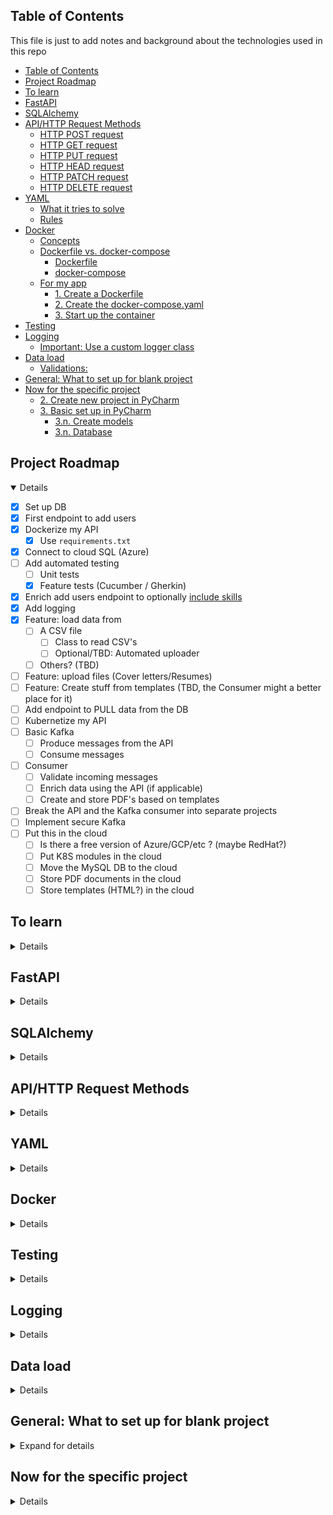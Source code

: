 ## Table of Contents

This file is just to add notes and background about the technologies used in this repo

<!-- TOC -->

* [Table of Contents](#table-of-contents)
* [Project Roadmap](#project-roadmap)
* [To learn](#to-learn)
* [FastAPI](#fastapi)
* [SQLAlchemy](#sqlalchemy)
* [API/HTTP Request Methods](#apihttp-request-methods)
    * [HTTP POST request](#http-post-request)
    * [HTTP GET request](#http-get-request)
    * [HTTP PUT request](#http-put-request)
    * [HTTP HEAD request](#http-head-request)
    * [HTTP PATCH request](#http-patch-request)
    * [HTTP DELETE request](#http-delete-request)
* [YAML](#yaml)
    * [What it tries to solve](#what-it-tries-to-solve)
    * [Rules](#rules)
* [Docker](#docker)
    * [Concepts](#concepts)
    * [Dockerfile vs. docker-compose](#dockerfile-vs-docker-compose)
        * [Dockerfile](#dockerfile)
        * [docker-compose](#docker-compose)
    * [For my app](#for-my-app)
        * [1. Create a Dockerfile](#1-create-a-dockerfile)
        * [2. Create the docker-compose.yaml](#2-create-the-docker-composeyaml)
        * [3. Start up the container](#3-start-up-the-container)
* [Testing](#testing)
* [Logging](#logging)
    * [Important: Use a custom logger class](#important-use-a-custom-logger-class)
* [Data load](#data-load)
    * [Validations:](#validations)
* [General: What to set up for blank project](#general-what-to-set-up-for-blank-project)
* [Now for the specific project](#now-for-the-specific-project)
    * [2. Create new project in PyCharm](#2-create-new-project-in-pycharm)
    * [3. Basic set up in PyCharm](#3-basic-set-up-in-pycharm)
        * [3.n. Create models](#3n-create-models)
        * [3.n. Database](#3n-database)

<!-- TOC -->

## Project Roadmap

<details open>

- [x] Set up DB
- [x] First endpoint to add users
- [x] Dockerize my API
    - [x] Use `requirements.txt`
- [x] Connect to cloud SQL (Azure)
- [ ] Add automated testing
    - [ ] Unit tests
    - [x] Feature tests (Cucumber / Gherkin)
- [x] Enrich add users endpoint to
  optionally [include skills](https://fastapi.tiangolo.com/tutorial/sql-databases/#__tabbed_1_3)
- [x] Add logging
- [x] Feature: load data from
    - [ ] A CSV file
        - [ ] Class to read CSV's
        - [ ] Optional/TBD: Automated uploader
    - [ ] Others? (TBD)
- [ ] Feature: upload files (Cover letters/Resumes)
- [ ] Feature: Create stuff from templates (TBD, the Consumer might a better place for it)
- [ ] Add endpoint to PULL data from the DB
- [ ] Kubernetize my API
- [ ] Basic Kafka
    - [ ] Produce messages from the API
    - [ ] Consume messages
- [ ] Consumer
    - [ ] Validate incoming messages
    - [ ] Enrich data using the API (if applicable)
    - [ ] Create and store PDF's based on templates
- [ ] Break the API and the Kafka consumer into separate projects
- [ ] Implement secure Kafka
- [ ] Put this in the cloud
    - [ ] Is there a free version of Azure/GCP/etc ? (maybe RedHat?)
    - [ ] Put K8S modules in the cloud
    - [ ] Move the MySQL DB to the cloud
    - [ ] Store PDF documents in the cloud
    - [ ] Store templates (HTML?) in the cloud

</details>

## To learn

<details>

- [ ] Check exactly what FastAPI is
- [ ] How does FastAPI compares to other solutions
- [ ] What exactly is `uvicorn`? is it just for Dev? is it only for FastAPI?
- [ ] WSGI vs ASGI
- [ ] Learn about API keys
- [ ] Learn about pydantic and other alternatives
- [ ] Also learn about GraphQL
    - [ ] How does it compare to REST for ease of implementation?
    - [ ] How does it compare to REST in other areas (e.g. performance)
- [x] Add/use `requirements.txt` in my application
- [ ] What is the `__init__.py` (in the Python package folder) used for?
- [ ] Flask vs Uvicorn
- [ ] Learn what each section of `docker-compose.yaml` does
- [x] `yield` vs `return`
- [x] What is `sqllite` exactly? Is it good for local testing?

</details>

## FastAPI

<details>

- it is a framework to build RESTful API's
- It uses Pydantic intrinsically to validate, serialize and deserialize data
    - Pydantic is a data validation library for Python.
    - Pydantic is among the fastest data validation libraries for Python.
    - Pydantic provides type hints for schema validation and serialization through type annotations.
- Starlette
    - is a lightweight ASGI framework/toolkit, to support async functionality in Python.
    - great performance by independent benchmarks, which is inherited by FastAPI.
- Uvicorn
    - Uvicorn is a minimal low-level server/application web server for async frameworks
    - following the ASGI specification
- Automatically generate OpenAPI documentation
- Can run on Gunicorn (WSGI) and ASGI servers such as Uvicorn and Hypercorn, making it a good choice for production
  environments

</details>

## SQLAlchemy

<details>

- `declarative_base()` is a factory function that constructs a base class for declarative class definitions (which is
  assigned to the Base variable)
- The Declarative system is the typically used system provided by the SQLAlchemy ORM in order to define classes mapped
  to relational database tables.
    - However, as noted in Classical Mappings, Declarative is in fact a series of extensions that ride on top of the
      SQLAlchemy mapper() construct.
- To link a pydantic model to a SQLAlchemy model (table) we declare an inner `Config` class inside the pydantic model
    - In the `Config` class We set the value `orm_mode = True` to let pydantic know this is an ORM (duh!)
    - Pydantic's `orm_mode` will tell the Pydantic model to read the data even if it is not a dict, but an ORM model
    - This way, instead of only trying to get the id value from a dict, as in `id = data["id"]` it will also
      try `id = data.id`
- SQLAlchemy and many others are by default "lazy loading".
    - That means, they don't fetch the data for relationships (e.g. `User`-->`Skill`) unless you try to access the
      attribute that would contain that data.
    -

</details>

## API/HTTP Request Methods

<details>

These are the basic ones, see below for further reference:

- [https://www.freecodecamp.org/news/http-request-methods-explained/]
- [https://www.w3schools.com/tags/ref_httpmethods.asp]

### HTTP POST request

- We use POST to create a new resource.
- A POST request requires a body in which you define the data of the entity to be created.
- A successful POST request would be a 200 response code.
- No restrictions on data length

### HTTP GET request

- We use GET to read or retrieve a resource.
- A successful GET returns a response containing the information you requested.
- **Data sent is visible as part of the URL**
- should never be used when dealing with sensitive data

### HTTP PUT request

- We use PUT to modify (`insert`/`update`) a resource.
- PUT updates the entire resource with data that is passed in the body payload.
- If there is no resource that matches the request, it will create a new resource.
- It is idempotent: calling the same PUT request multiple times will always produce the same result. In contrast,
  calling a POST request repeatedly have side effects of creating the same resource multiple times.

### HTTP HEAD request

- HEAD is almost identical to GET, but without the response body.
- In other words, if GET /users returns a list of users, then HEAD /users will make the same request but will not return
  the list of users.
- useful for checking what a GET request will return before actually making a GET request
    - a HEAD request can read the Content-Length header to check the size of the file, without actually downloading the
      file.

### HTTP PATCH request

- We use PATCH to modify a part of a resource.
- With PATCH, you only need to pass in the data that you want to update.

### HTTP DELETE request

- It is used to, well.... delete data

</details>

## YAML

<details>

### What it tries to solve

- Set of standards to transfer data regardless of language (Python, Java, etc)
- Competes with JSON and XML, but simpler (in theory)

### Rules

```yaml
# This is a comment
# In general, lowercase is encouraged
# YAML is simply a key:value pair
course:
  # Notice the indentation for sub-elements!
  course_name: "Python rules"
  course_name2: Python rules # No quotes is still acceptable
  version: 1.1
  year: 2023
  price: &price 1000  # Notice the ampersand!! this indicates a re-usable variable
  is_public: true
  release_date: 2023-12-15 14:09:00 # Notice ISO-ish
  pre-enroll: null # null isused for ... well, nulls
  tags: # This is one way to declare an array (notice indentation + dashes)
    - python
    - web development
    - mysql
  teachers: [ "hugo", "paco", "luis" ]  # Another way for an array
  # Notice the following syntax, it declares an array of objects (compare to JSON [{},{}] )
  teacher_details:
    - name: "hugo"
      email: "hugo@gmail.com"
      role: "admin"
    - name: "paco"
      email: "paco@gmail.com"
      role: "servant"
    # Yet another way to write objects / dicts
    - { name: "luis",email: "luis@gmail.com",role: "runner" }
  short_desc: > # This is a multi-line string, when read, tabs and line breaks are removed
    mi mama
    me mima mucho
  long_desc: | # Another multiline but all indentation and linebreaks are KEPT
    mi mama
      me mima mucho
  process_payment: *price  # Notice the reference to the variable we declared above ^^
  parent_var: &parent # Again, declaring a variable
    one: two
  child_var:
    three: four
    <<: *parent  # This includes all sub-elements in parent, in the child variable 

```

</details>

## Docker

<details>

### Concepts

- dockerfile
    - blueprint for building images
        - more like a set of instructions IMO
- image
    - template for running containers
- container
    - The actual running code

### Dockerfile vs. docker-compose

- A `Dockerfile` describes how to build a Docker **image**, while Docker Compose is a command for running a Docker
  **container**.
- `docker-compose` is a tool for defining and running multi-container applications
- Use a Dockerfile to **define** your app’s environment, so it can be reproduced anywhere.
- Define the services of your app in docker-compose.yml, so you can run them together in an isolated environment.
- Use `docker compose up` and `docker compose command` to start and run your entire app.

#### Dockerfile

- Uses docker build commands, which use a “context,”
- Context: the set of files located in the specified PATH or URL
- The build process can refer to any of the files in the context
- the URL parameter can refer to
    - Git repositories,
    - pre-packaged tarball contexts
    - or plain text files
- A Docker image consists of read-only layers, each of which represents a Dockerfile instruction.
- The layers are stacked and each one is a delta of the changes from the previous layer
- In the following Example
    - FROM creates a layer from the ubuntu:18.04 Docker image.
    - COPY adds files from your Docker client’s current directory.
    - RUN builds your application with make.
    - CMD specifies what command to run within the container.

```dockerfile
FROM ubuntu:18.04
COPY . /app
RUN make /app
CMD python /app/app.py
```

- Trivia: you can have multiple `FROM` sections to pull assorted functionality from different places:

```dockerfile
FROM ubuntu:18.04
RUN apt-get update
RUN apt-get install -y odbcinst
RUN apt install -y unixodbc-dev
RUN apt-get install -y unixodbc

FROM Python:3.11
COPY . /app
RUN make /app
CMD python /app/app.py
```

- `requirements.txt`
    - You can make this one generic, i.e. don't specify a version, let `pip` decide

#### docker-compose

- "Adds" a new **writable** layer on top of the image
- All changes made to the running container, such as writing/modifying/deleting files, are done in this writable
  container layer

### For my app

#### 1. Create a Dockerfile

Remember: this is about creating the **image**

```dockerfile
# We copy the kernel functionality here. I'm using Python but it can be Devian, Ubuntu, ETC
FROM python:3.11

# Name the working dir
WORKDIR /app

# Copy "local" files to the container (in the `/app` folder)
# Sample:
COPY ./api/ ./api/
COPY ./requirements.txt .

# Install requirements in the container
RUN pip install --upgrade pip
# PRE-REQUISITE: Don't forget to refresh your requirements by doing : `pip freeze > requirements.txt`
RUN pip install -r ./requirements.txt
```

#### 2. Create the docker-compose.yaml

Note how you could spin up multiple container (in different ports) for escalabitily here

```yaml
version: "3"
services:
  # each service that could be executed from docker-compose goes here
  # note that the name can be anything (I just named it api)
  api:
    build: . # # config to build my image goes here... maybe? TODO: Investigate further
    expose:
      - 8000
    ports: # Port for my API
      - "8000:8000"
    restart: "always"
```

#### 3. Start up the container

```commandline
docker-compose up api
```

</details>

## Testing

<details>

- `pytest` provides unit testing
- BDD
    - Two options: `pytest-bdd` or `behave`
    - In theory `behave` is more flexible (e.g. file and method conventions) and easier, so that's what I'm running with
- pytest fixtures are used for dependency injection and app state
    - They will NOT be used in this project (using FastAPI dependency overrides instead)
- Override DB connection and test endpoints locally
    - Regular flow (prod/dev):
        1. engine is created by connecting to the URL (`database.py`)
        2. A `SessionLocal` is created based on the engine (`database.py`)
        3. The `Base` (`declarative_base`) is created here to add our ORM models to
        4. `app = FastAPI()` creates our API (`endpoints.py`)
        5. A method `get_session()` yields the `SessionLocal`. **Important**, this is where the magic happens
        6. In our `app` (for each endpoint) we introduce a dependency to the
           `session` (`add_users(model: UserModel, session: Session = Depends(get_session))`)
        7. The `session` gets passed down to the DAO for database usage
    - For tests, we need to override using fixtures (test file, UT or `steps.py`:
        1. We import `app` and `get_session` from our `endpoints.py` file, and the `Base` from `database.py`
        2. We create a "shadow" engine and session, connecting to the dummy DB
        3. We create a test version of `get_session()` (See step `e.` previously)
        4. Just to be sure, let's drop and re-create our tables: `Base.metadata.drop_all(engine)`
        5. Now re-create our ORM models in testing: `Base.metadata.create_all(bind=engine)`
        6. Super cool: we override the session like so: `app.dependency_overrides[get_session] = override_get_session`
        7. We leverage `TestClient` from FastAPI to create a testable version of our API: `client = TestClient(app)`
        8. And now we are ready to implement our tests: `response = client.get("/endpointName/")`
- Pro-tip: You can do ste-by-step debugging by using PyCharm's integrated FastAPI Run/Debug configuration

No more mocking the logger, check this out this beauty of code to check the logs!:

```python
class TestDataUpload(TestCase):
    def test_partially_correct_data(self):
        with self.assertLogs() as check_log:
            parser = CsvParser()
            result = parser.upload("/app/tests/data/partiallyCorrectUpload.csv")
            self.assertFalse(result)
            log_text = str(check_log.output)
            self.assertIn("Error in Row 1: missing email", log_text)
            self.assertIn("Error in Row 3: skill level must be numeric", log_text)
```

</details> <!-- Testing -->

## Logging

<details>

- no need for any installs, just `import logging`
- Remember the default level is WARNING, if you want INFO's you'll have to configure it
    - simply do `logging.basicConfig(level.logging.DEBUG)`
- to log to a file: `logging.basicConfig(filename='MyFile.log', level.logging.DEBUG)`
- Formatting:
    - [Reference](https://docs.python.org/3/library/logging.html#logrecord-attributes)
    - `logging.basicConfig(filename='MyFile.log', level.logging.DEBUG, format='%(asctime)s:%(levelname)s:%(message)s')`
- Default logger is the `root` logger, which we may want to avoid for complex apps
    - The first config is the one that takes over, hence, confusion
- A logger will help us create a logger per class/module, etc: `logger=logging.getLogger(__name__)`
    - `name` is of course the name of the method invoking
- IMPORTANT: difference between `logger.error()` and `logger.exception()` is that `exception()` gives the stacktrace

```python
import sys
import logging

logger = logging.getLogger(__name__)
file_handler = logging.FileHandler('myLoggingFile.log')
formatter = logging.Formatter('%(asctime)s:%(levelname)s:%(message)s')
file_handler.setFormatter(formatter)

"""
Option B: One handler per log level. You can have as many as you want 
"""
error_handler = logging.FileHandler('onlyErrors.log')
error_handler.formatter = formatter
error_handler.setLevel(logging.ERROR)

console_handler = logging.StreamHandler(sys.stdout)
console_handler.formatter = formatter
console_handler.level = logging.DEBUG

# We add all our handlers here
logger.addHandler(file_handler)
logger.addHandler(error_handler)
logger.addHandler(console_handler)


class MyStuff:
    def my_method(self):
        try:
        # do some logic
        except Exception as ex:
            logger.error(ex.message())
```

### Important: Use a custom logger class

Originally I had set up a custom logging functionality as a stand-alone function, but for some reason it wasn't working
on FastAPI:

```python
### FILE: utilities.py
def get_logger():
    logger = logging.getLogger(logger_name)
    logger.setLevel(logging.DEBUG)
    formatter = logging.Formatter(DEFAULT_LOG_FORMAT)

    console_handler = logging.StreamHandler(sys.stdout)
    console_handler.setFormatter(formatter)

    logger.addHandler(console_handler)
    return logger


### FILE: endpoints.py
from common.utilities import get_logger

app = FastAPI()
logger = get_logger()
```

So, now I moved that into a class and I create an instance of that class, not sure why this DOES work, maybe because I'm
adding state to my logger?

```python
### FILE: utilities.py
class DefaultLogger:
    """
    Having a class is a bit convoluted, but necessary since logging kept failing when I initialized
    the log from endpoints.py without a wrapper class. My theory is that this happened because I needed to add state
    """

    def __init__(self):
        self.logger = logging.getLogger(logger_name)
        self.logger.setLevel(logging.DEBUG)
        formatter = logging.Formatter(DEFAULT_LOG_FORMAT)

        console_handler = logging.StreamHandler(sys.stdout)
        console_handler.setFormatter(formatter)

        self.logger.addHandler(console_handler)

    def get_logger(self) -> Logger:
        return self.logger


### FILE: endpoints.py
from common.utilities import DefaultLogger

app = FastAPI()
logger = DefaultLogger().get_logger()
```

</details> <!-- Logging -->

## Data load

<details>

- CSV: There are 2 main data loaders for Python
    - Pandas
        - Data manipulation and analysis
        - It is cool to slice and dice data
        - "offers data structures and operations for manipulating numerical tables and time series"
        - Pros
            - Good for complex analysis and mathematical stuff
        - Cons
            - It is a heavy framework
            - Puts the whole data in memory
    - CSV (just like that: `import csv`)
        - It has CSV-specific functionality (duh!)
        - Better if you have simple needs
        - Pros
            - Much lighter than pandas
        - Cons
            - Not good if you need more complex functionality
- CSV module (ditching pandas for the time being)
    - no need for `pip install`

### Validations:

- Leverage pydantic, it has a cool array of validation functions, check the following code
- NOTE: there is a deprecated `from pydantic import validator`, be careful to use `field_validator`
- IMPORTANT: seems like some pydantic validators require their own package: `pip install pydantic[email]`

```python
import re
from pydantic import BaseModel, EmailStr, field_validator


class UserModel(BaseModel):
    email: EmailStr  # Built-in validation
    phone: str
    name: str
    title: str

    @classmethod
    @field_validator("phone")
    def validate_phone(cls, value: str):  # Custom validation
        pattern = "^(\\+\\d+)?(\\(\\d+\\))?\\s*[\\d-]+$"
        # Even though we use assert, this should throw a ValidationError
        assert re.match(pattern=pattern, string=value), "Phone doesn't match expected pattern"
        return value

    @classmethod
    @field_validator("name", "title")  # <== Check this, you can add validations for multiple fields
    def validate_alphanums(cls, value: str) -> str:
        pattern = "^[a-zA-Z\\s]+"
        # Even though we use assert, this should throw a ValidationError
        assert re.match(pattern=pattern, string=value), "Phone doesn't match expected pattern"
        return value
```

</details> <!-- Data load -->

## General: What to set up for blank project

<details>
<summary>Expand for details</summary>

<details>
<summary>Preparation Checklist</summary>

- [ ] Create a new repo from [template](https://github.com/jorge-cardenas-salas/template) ahead of time
    - [Instructions](https://docs.github.com/en/repositories/creating-and-managing-repositories/creating-a-repository-from-a-template)
- [ ] Configure PyCharm
    - Set interpreter
    - Set FastAPI Debug config
    - Set unit test run config
    - Set feature test run config
    - Make sure the project works from the command line
- [x] See if all of the above can
  be [saved to github](https://www.jetbrains.com/help/pycharm/sharing-project-settings.html)
- [x] Determine the minimum viable product "frame"
    - Database connection
    - API
    - Unit tests
    - Logging
    - Models / logic
    - Data load
- [ ] Implement the minimum viable frame into this project
- [ ] Practice creating at least 4 blank projects "by hand"
- [ ] Do at least 4 exercises from scratch
    - [ ] Ideally, ask community for peer review
- [ ] Create slides for personal presentation and portfolio

</details> <!-- Preparation Checklist -->

<details>
<summary>Basic (blank) set up</summary>

**_Make sure the DB is up and running_**

**IMPORTANT**: Consider creating a script for it

1. From Windows, open `Services`
2. Look for `MySQLServer`
3. Hit `Start`

</details> <!-- Database -->

<details>
<summary>Create basic folder structure</summary>

**NOTE**: _italics_ mean folder, `code` means file

- _api_
    - `endpoints.py`
- _common_
    - _database_
        - _daos_
            - `dao.py`
        - _row_models_
            - `row_models.py`
        - `database.py`
    - _models_
    - `constants.py`
    - `utilities.py`
- _data_upload_
    - `csv_parser.py`
    - `other_file_type_parser.py`
- _tests_
    - _unit_
    - _feature_
        - _steps_
            - `steps.py`
- _data_upload_
    - `csv_parser.py`
    - `other_parser.py`
- `Dockerfile`
- `docker-compose.yaml`
- `README.md`
- `requirements.txt`

</details> <!-- Basic structure -->

<details>
<summary>Environment/Config</summary>

- Update `.env` file

</details>
<details>
<summary>Add requirements</summary>

```commandline
pip freeze > requirements.txt
```

Alternatively, you can leave your requirements as open as possible and let Docker figure out versioning:

```requirements
fastapi
sqlalchemy
pydantic
pytest
behave
requests
uvicorn
mssql
sqlserver
pyodbc
starlette.testclient
httpx
python-dotenv
```

</details> <!-- Requirements -->

<details>
<summary>Utilities</summary>

- Create a `DefaultLogger`

```python
class DefaultLogger:
    """
    Having a class is a bit convoluted, but necessary since logging kept failing when I initialized
    the log from endpoints.py without a wrapper class. My theory is that this happened because I needed to add state
    """

    def __init__(
            self,
            logger_name: Optional[str] = PROJECT_NAME,
            use_file: Optional[bool] = False,
            filename: Optional[str] = ""
    ):
        self.logger = logging.getLogger(logger_name)
        self.logger.setLevel(logging.DEBUG)
        formatter = logging.Formatter(DEFAULT_LOG_FORMAT)

        console_handler = logging.StreamHandler(sys.stdout)
        console_handler.setFormatter(formatter)

        self.logger.addHandler(console_handler)
        if use_file:
            log_filename = f"{filename if filename else 'default'}.log"
            file_handler = logging.FileHandler(f"{log_filename}")
            file_handler.setFormatter(formatter)
            file_handler.setLevel(logging.DEBUG)
            self.logger.addHandler(file_handler)

    def get_logger(self) -> Logger:
        return self.logger

```

</details> <!-- Utilities -->

<details>
<summary>Set up minimum Docker config</summary>

`Dockerfile`:

```dockerfile
# Specify the parent image to pull core functionality from (in this case Python)
FROM python:3.11

# Name the working dir (will be set by Docker if we don't do it)
WORKDIR /app

# Copy "local" files to the container (in the `/app` folder)
# Sample:
COPY ./api/ ./api/
COPY ./common/ ./common/
# Super important, don't forget to put the DB file in the image if you are running local
COPY ./coverletter.db ./
COPY ./requirements.txt .

# Install requirements in the container
RUN pip install --upgrade pip
# PRE-REQUISITE: Don't forget to refresh your requirements by doing : `pip freeze > requirements.txt`
RUN pip install -r ./requirements.txt
```

**IMPORTANT**: If you are using MS SQL things are more complex, make sure to add to `Dockerfile`:

```dockerfile
# Next section to be able to connect to Azure
## Make sure we get the latest version of our requirements
RUN apt-get update
## Start with installations
RUN apt-get install -y odbcinst
## This gets the MS SQL Drivers for Debian (apparently the default for the image is Debian)
### Get the public keys to be able to pull the sources from MS
RUN curl https://packages.microsoft.com/keys/microsoft.asc | apt-key add -
### Get the drivers
RUN curl https://packages.microsoft.com/config/debian/9/prod.list | tee /etc/apt/sources.list.d/mssql-release.list
RUN apt update
### Annoying, I need to accept the EULA. This was a HEADACHE to figure out
RUN ACCEPT_EULA=Y apt-get install -y msodbcsql18
RUN apt install -y unixodbc-dev
RUN apt-get install -y unixodbc
```

`docker-compose.yaml` :

```yaml
version: "3"
services:
  # each service that could be executed from docker-compose goes here
  # note that the name can be anything (I just named it api)
  api:
    build: . # config to build my image goes here... maybe? TODO: Investigate further
    expose:
      - 8000
    ports: # Port for my API
      - "8000:8000"
    restart: "always"
    # You could put the command in Dockerfile. Dealer's choice
    command: [ "uvicorn", "api.endpoints:app", "--host=0.0.0.0", "--reload" ]
    # This should prevent us from having to rebuild our image for every change
    volumes:
      - ./api/:/app/api
    # watch allows the app to auto-reload on code changes, very practical
    develop:
      watch:
        - action: sync+restart
          # The path to watch changes for
          path: api/
          # the target (within the container) for the path
          target: /app/api
          ignore:
            - __pycache__/
            - .env
            - .venv
            - env/
            - venv/
            - .idea/
        - action: rebuild
          path: Dockerfile
        - action: rebuild
          path: docker-compose.yaml
        - action: rebuild
          path: requirements.txt
```

</details> <!-- Docker -->

<details>
<summary>Create Business Models</summary>

- This section refers to the **business** models, database models (rows) will be created in a bit
- For simplicity both models are in the same file, they should be separate in the finalized version

```python
from typing import Optional, List, Optional
from pydantic import BaseModel


# This is called "child" because it mimics a 1..N relationship
class ChildModel(BaseModel):
    name: str
    parent_id: Optional[int] = None

    # SUPER important: This tells pydantic that this an ORM (database)
    class Config:
        orm_mode = True


class ParentModel(BaseModel):
    name: str
    children: Optional[List[ChildModel]] = []

    class Config:
        orm_mode = True
```

</details> <!-- Business Models -->

<details>
<summary>Create Database Models</summary>

- Start by adding details to `database.py`
  - connection string: 
    - Try and use sqlite for simplicity if possible
    - If MS SQL is needed remember to un-comment the necessary installs in `Dockerfile`
  - Create `engine` from conn string
  - Create `SessionLocal` from `engine` using `sessionmaker`. This is actually a session **_generator_**
  - Create the SQLAlchemy `declarative_base`. This will link models together
  - Use a `get_session` to actually create the data session
- Secondly, create the DB models
  - Putting all DB models in the same file, otherwise my app fails (should be fixable, don't know how)
  - Notice that the business and DB models are NOT tied up here. That happens in the DAO
- Lastly, create the DAO

```python
from typing import List
from sqlalchemy import ForeignKey
from sqlalchemy.orm import relationship, Mapped, mapped_column
# IMPORTANT: Notice how we link these to the declarative_base (Base). This orchestrates our relational DB
from common.database.database import Base


class ParentTableRow(Base):
    __tablename__ = "tblNameGoesHere"
    # __table_args__ = {"schema": "coverletter"} # Used only for SQL Server

    """
    SQLAlchemy ORM (Object Relational Model) representation of the table
    """
    id: Mapped[int] = mapped_column(primary_key=True)
    name: Mapped[str] = mapped_column(nullable=False)
    # relationship() can be backtraced, but keeping it simple for this example
    skills: Mapped[List["ChildTableRow"]] = relationship()


class ChildTableRow(Base):
    __tablename__ = "tblNameGoesHere"

    id: Mapped[int] = mapped_column(primary_key=True)
    name: Mapped[str] = mapped_column(nullable=False)
    # Notice 2 things:
    # 1. I am assigning a column name here, otherwise it defaults to the same name as in Python
    # 2. I am explicitly stating the ForeignKey
    user_id: Mapped[int] = mapped_column("userId", ForeignKey("tblUser.id"))
```

</details> <!-- DB Models -->

<details>
<summary>Create DAO(s)</summary>

- You can have one or multiple DAO's, for the sake of simplicity we'll have one for this project
- Here's where you link the business and the DB models

```python
from sqlalchemy.orm import Session
from common.database.table_models.table_row_models import ParentTableRow, ChildTableRow
from common.models.user_model import ParentModel


class Dao:
    @staticmethod
    def create_something(session: Session, parent_model: ParentModel) -> ParentTableRow:
        # Create the row model from the business model (passed down from the endpoint)
        child_rows = []
        for child in parent_model.children:
            child_row = ChildTableRow(name=child.name)
            child_rows.append(child_row)

        parent_row = ParentTableRow(name=parent_model.name, children=child_rows)
        session.add(parent_row)
        session.commit()

        # I presume I would be updating the data (mostly the PK) from the DB
        session.refresh(parent_row)
        return parent_row
```

</details> <!-- DAO -->


<details>
<summary>Create an endpoints file</summary>

```python
from fastapi import FastAPI, Depends

from common.database.database import SessionLocal
from sqlalchemy.orm import Session
from common.models.user_model import UserModel
from common.database import Dao

app = FastAPI()


def get_session() -> SessionLocal:
    """
    We need to have an independent database session/connection (SessionLocal) per request, 
    use the same session through all the request and then close it after the request
    is finished.

    Returns:
        SessionLocal: A DB session to be used once
    """
    # fetch session
    session = SessionLocal()
    try:
        # `yield` returns a generator for the session, aka an iterable that can only iterate once
        # In this case it returns a new Session every time is called, but forgets the previous sessions immediately
        yield session
    finally:
        session.close()
```

**_Checkpoint: Make sure you are doing good_**

1. Start up the service

```commandline
docker-compose up api
```

2. See FastAPI:

```
http://localhost:8000/docs
```

</details> <!-- Endpoints -->


<details>
<summary>Testing framework</summary>

Add requirements if you don't have them already:

```requirements
pytest
behave
requests
starlette.testclient
httpx
```

**_Integration tests_**

1. Let PyCharm do the deed for you. Just create a `.feature` file, example:

```gherkin
Feature: AddUsers
  # Add users with assorted combinations

  Scenario: Add Data with endpoint
    When The following is posted to the "add-users" endpoint using PUT
    """
    {"input":"dummy input"}
    """
    Then response should be
    """
    {"TBD":"TBD"}
    """
```

2. Now update the `steps.py`

```python
import json
from behave import when, then
from fastapi.testclient import TestClient
from sqlalchemy import create_engine
from sqlalchemy.orm import sessionmaker

from common.database.database import Base
from api.endpoints import app, get_session

# This allows us to test our endpoint without deploying the API
test_client = TestClient(app)

# The following steps recreate our DB in a mock
engine = create_engine("sqlite:///./test.db", connect_args={"check_same_thread": False})
Base.metadata.drop_all(engine)
Base.metadata.create_all(engine)
TestSessionLocal = sessionmaker(bind=engine, autocommit=False, autoflush=False)


# These overrides are where the magic to avoid using our actual DB happens
def override_get_session() -> TestSessionLocal:
    session = TestSessionLocal()
    yield session
    session.rollback()
    session.close()


app.dependency_overrides[get_session] = override_get_session


@when('The following is posted to the "{endpoint_name}" endpoint using PUT')
def step_impl(context, endpoint_name):
    try:
        # context.text is where the framework puts the text under the When/Then/Given etc 
        response = test_client.put(url=f"/{endpoint_name}", json=json.loads(context.text))
        if response.status_code == 200:
            # We can add whatever to the context, which will allow us to test
            context.response = response
            context.success = True
        else:
            context.success = False
    except Exception as ex:
        print(f"Something horrible happened!!: {str(ex)}")
        context.success = False


@then("response should be")
def step_impl(context):
    assert context.success is True
    response_dict = json.loads(context.response.text)
    expected = json.loads(context.text)
    assert response_dict == expected
```

</details> <!-- Testing -->


<details>
<summary>Data load</summary>

- Add the module to my image: `COPY ./data_uploader/ ./data_uploader/`
- Leverage `pydantic` for your validations
    - `from pydantic import EmailStr, field_validator`
    - Use pre-built validations directly in the field declaration: `email: EmailStr`
    - implement the field_validator decoration on top of validation
      methods (`@field_validator("phone") ... def myvalidation()`)

</details> <!-- Data load -->

</details> <!-- General: What to set up for blank project -->

## Now for the specific project

<details>

### 2. Create new project in PyCharm

### 3. Basic set up in PyCharm

#### 3.n. Create models

- For each model identified
    - Create a class, inheriting from `BaseModel` (`from pydantic import BaseModel`)
    - Add properties straight under the class, e.g.:

```python
class UserModel(BaseModel):
    id: Optional[int] = None
    name: str
    email: str
```

- Don't forget to add a `Config` class inside the model and set `orm_mode = True`, this tells pydantic that is a an
  Object-Relational (DB) model

#### 3.n. Database

</details> <!-- Now for the specific project -->

</details>


